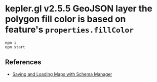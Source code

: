 # kepler.gl v2.5.5 GeoJSON layer the polygon fill color is based on feature's `properties.fillColor`

```
npm i
npm start
```

## References

* [Saving and Loading Maps with Schema Manager](https://docs.kepler.gl/docs/api-reference/advanced-usages/saving-loading-w-schema)
